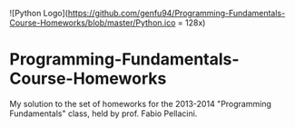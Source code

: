 ![Python Logo](https://github.com/genfu94/Programming-Fundamentals-Course-Homeworks/blob/master/Python.ico = 128x)
# Programming-Fundamentals-Course-Homeworks
My solution to the set of homeworks for the 2013-2014 "Programming Fundamentals" class, held by prof. Fabio Pellacini.
